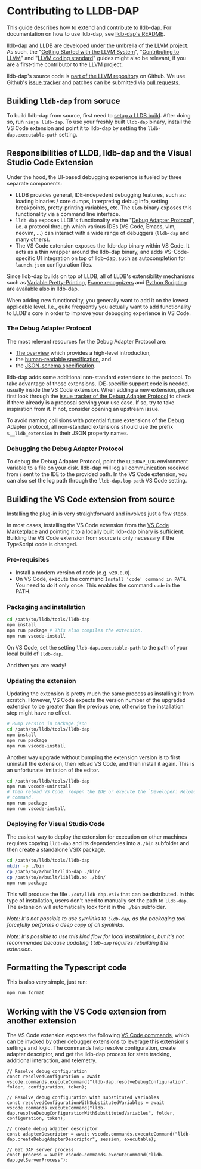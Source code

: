 # Contributing to LLDB-DAP

This guide describes how to extend and contribute to lldb-dap.
For documentation on how to use lldb-dap, see [lldb-dap's README](https://github.com/llvm/llvm-project/blob/main/lldb/tools/lldb-dap/README.md).

lldb-dap and LLDB are developed under the umbrella of the
[LLVM project](https://llvm.org/). As such, the
"[Getting Started with the LLVM System](https://llvm.org/docs/GettingStarted.html)",
"[Contributing to LLVM](https://llvm.org/docs/Contributing.html)" and
"[LLVM coding standard](https://llvm.org/docs/CodingStandards.html)"
guides might also be relevant, if you are a first-time contributor to the LLVM
project.

lldb-dap's source code is [part of the LLVM
repository](https://github.com/llvm/llvm-project/tree/main/lldb/tools/lldb-dap)
on Github. We use Github's [issue
tracker](https://github.com/llvm/llvm-project/tree/main/lldb/tools/lldb-dap)
and patches can be submitted via [pull
requests](https://github.com/llvm/llvm-project/pulls).

## Building `lldb-dap` from soruce

To build lldb-dap from source, first need to [setup a LLDB build](https://lldb.llvm.org/resources/build.html).
After doing so, run `ninja lldb-dap`. To use your freshly built `lldb-dap`
binary, install the VS Code extension and point it to lldb-dap by setting the
`lldb-dap.executable-path` setting.

## Responsibilities of LLDB, lldb-dap and the Visual Studio Code Extension

Under the hood, the UI-based debugging experience is fueled by three separate
components:

* LLDB provides general, IDE-indepedent debugging features, such as:
  loading binaries / core dumps, interpreting debug info, setting breakpoints,
  pretty-printing variables, etc. The `lldb` binary exposes this functionality
  via a command line interface.
* `lldb-dap` exposes LLDB's functionality via the
  "[Debug Adapter Protocol](https://microsoft.github.io/debug-adapter-protocol/)",
  i.e. a protocol through which various IDEs (VS Code, Emacs, vim, neovim, ...)
  can interact with a wide range of debuggers (`lldb-dap` and many others).
* The VS Code extension exposes the lldb-dap binary within VS Code. It acts
  as a thin wrapper around the lldb-dap binary, and adds VS-Code-specific UI
  integration on top of lldb-dap, such as autocompletion for `launch.json`
  configuration files.

Since lldb-dap builds on top of LLDB, all of LLDB's extensibility mechanisms
such as [Variable Pretty-Printing](https://lldb.llvm.org/use/variable.html),
[Frame recognizers](https://lldb.llvm.org/use/python-reference.html#writing-lldb-frame-recognizers-in-python)
and [Python Scripting](https://lldb.llvm.org/use/python.html) are available
also in lldb-dap.

When adding new functionality, you generally want to add it on the lowest
applicable level. I.e., quite frequently you actually want to add functionality
to LLDB's core in order to improve your debugging experience in VS Code.

### The Debug Adapter Protocol

The most relevant resources for the Debug Adapter Protocol are:
* [The overview](https://microsoft.github.io/debug-adapter-protocol/overview)
  which provides a high-level introduction,
* the [human-readable specification](https://microsoft.github.io/debug-adapter-protocol/specification), and
* the [JSON-schema specification](https://github.com/microsoft/debug-adapter-protocol/blob/main/debugAdapterProtocol.json).

lldb-dap adds some additional non-standard extensions to the protocol. To take
advantage of those extensions, IDE-specific support code is needed, usually
inside the VS Code extension. When adding a new extension, please first look
through the [issue tracker of the Debug Adapter
Protocol](https://github.com/microsoft/debug-adapter-protocol/issues) to check
if there already is a proposal serving your use case. If so, try to take
inspiration from it. If not, consider opening an upstream issue.

To avoid naming collisions with potential future extensions of the Debug
Adapter protocol, all non-standard extensions should use the prefix
`$__lldb_extension` in their JSON property names.

### Debugging the Debug Adapter Protocol

To debug the Debug Adapter Protocol, point the `LLDBDAP_LOG` environment
variable to a file on your disk. lldb-dap will log all communication received
from / sent to the IDE to the provided path. In the VS Code extension, you
can also set the log path through the `lldb-dap.log-path` VS Code setting.

## Building the VS Code extension from source

Installing the plug-in is very straightforward and involves just a few steps.

In most cases, installing the VS Code extension from the [VS Code
Marketplace](https://marketplace.visualstudio.com/items?itemName=llvm-vs-code-extensions.lldb-dap)
and pointing it to a locally built lldb-dap binary is sufficient. Building
the VS Code extension from source is only necessary if the TypeScript code is
changed.

### Pre-requisites

- Install a modern version of node (e.g. `v20.0.0`).
- On VS Code, execute the command `Install 'code' command in PATH`. You need to
  do it only once. This enables the command `code` in the PATH.

### Packaging and installation

```bash
cd /path/to/lldb/tools/lldb-dap
npm install
npm run package # This also compiles the extension.
npm run vscode-install
```

On VS Code, set the setting `lldb-dap.executable-path` to the path of your local
build of `lldb-dap`.

And then you are ready!

### Updating the extension

Updating the extension is pretty much the same process as installing it from
scratch. However, VS Code expects the version number of the upgraded extension
to be greater than the previous one, otherwise the installation step might have
no effect.

```bash
# Bump version in package.json
cd /path/to/lldb/tools/lldb-dap
npm install
npm run package
npm run vscode-install
```

Another way upgrade without bumping the extension version is to first uninstall
the extension, then reload VS Code, and then install it again. This is
an unfortunate limitation of the editor.

```bash
cd /path/to/lldb/tools/lldb-dap
npm run vscode-uninstall
# Then reload VS Code: reopen the IDE or execute the `Developer: Reload Window`
# command.
npm run package
npm run vscode-install
```

### Deploying for Visual Studio Code

The easiest way to deploy the extension for execution on other machines requires
copying `lldb-dap` and its dependencies into a`./bin` subfolder and then create a
standalone VSIX package.

```bash
cd /path/to/lldb/tools/lldb-dap
mkdir -p ./bin
cp /path/to/a/built/lldb-dap ./bin/
cp /path/to/a/built/liblldb.so ./bin/
npm run package
```

This will produce the file `./out/lldb-dap.vsix` that can be distributed. In
this type of installation, users don't need to manually set the path to
`lldb-dap`. The extension will automatically look for it in the `./bin`
subfolder.

*Note: It's not possible to use symlinks to `lldb-dap`, as the packaging tool
forcefully performs a deep copy of all symlinks.*

*Note: It's possible to use this kind flow for local installations, but it's
not recommended because updating `lldb-dap` requires rebuilding the extension.*

## Formatting the Typescript code

This is also very simple, just run:

```bash
npm run format
```

## Working with the VS Code extension from another extension

The VS Code extension exposes the following [VS Code
commands](https://code.visualstudio.com/api/extension-guides/command),
which can be invoked by other debugger extensions to leverage this extension's
settings and logic. The commands help resolve configuration, create adapter
descriptor, and get the lldb-dap process for state tracking, additional
interaction, and telemetry.

```
// Resolve debug configuration
const resolvedConfiguration = await vscode.commands.executeCommand("lldb-dap.resolveDebugConfiguration", folder, configuration, token);

// Resolve debug configuration with substituted variables
const resolvedConfigurationWithSubstitutedVariables = await vscode.commands.executeCommand("lldb-dap.resolveDebugConfigurationWithSubstitutedVariables", folder, configuration, token);

// Create debug adapter descriptor
const adapterDescriptor = await vscode.commands.executeCommand("lldb-dap.createDebugAdapterDescriptor", session, executable);

// Get DAP server process
const process = await vscode.commands.executeCommand("lldb-dap.getServerProcess");
```
